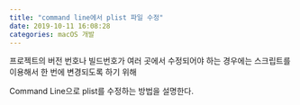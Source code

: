 ```yaml
---
title: "command line에서 plist 파일 수정"
date: 2019-10-11 16:08:28
categories: macOS 개발
---
```


프로젝트의 버전 번호나 빌드번호가 여러 곳에서 수정되어야 하는 경우에는 스크립트를 이용해서 한 번에 변경되도록 하기 위해

Command Line으로 plist를 수정하는 방법을 설명한다.

